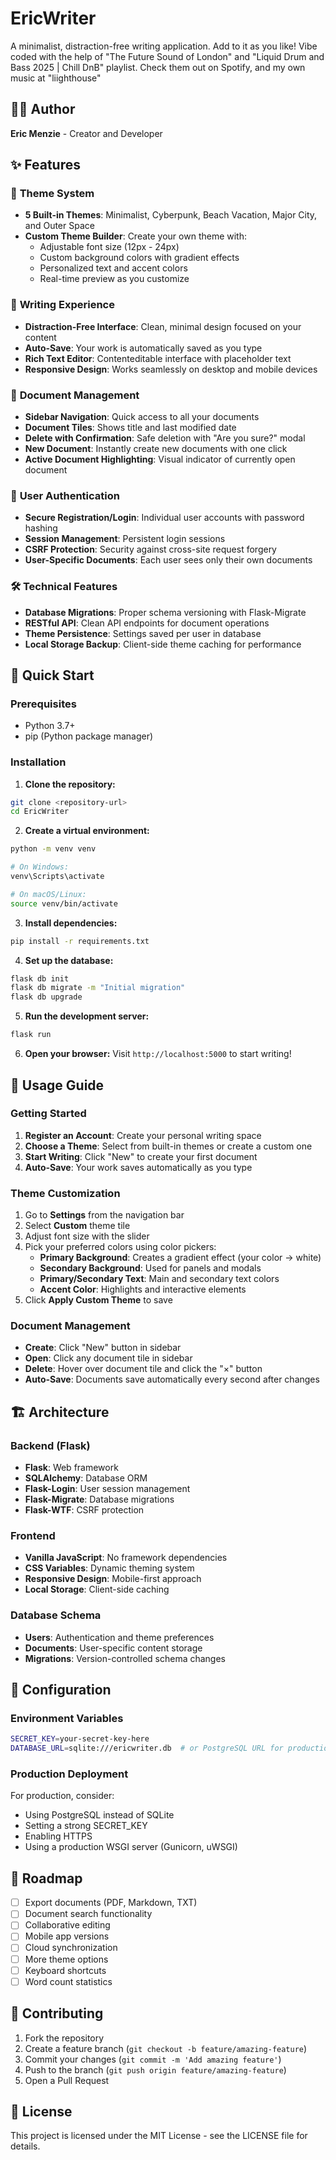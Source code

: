 # EricWriter

A minimalist, distraction-free writing application.  Add to it as you like!  Vibe coded with the help of "The Future Sound of London" and "Liquid Drum and Bass 2025 | Chill DnB" playlist. 
Check them out on Spotify, and my own music at "liighthouse"

## 👨‍💻 Author

**Eric Menzie** - Creator and Developer

## ✨ Features

### 🎨 **Theme System**
- **5 Built-in Themes**: Minimalist, Cyberpunk, Beach Vacation, Major City, and Outer Space
- **Custom Theme Builder**: Create your own theme with:
  - Adjustable font size (12px - 24px)
  - Custom background colors with gradient effects
  - Personalized text and accent colors
  - Real-time preview as you customize

### 📝 **Writing Experience**
- **Distraction-Free Interface**: Clean, minimal design focused on your content
- **Auto-Save**: Your work is automatically saved as you type
- **Rich Text Editor**: Contenteditable interface with placeholder text
- **Responsive Design**: Works seamlessly on desktop and mobile devices

### 📁 **Document Management**
- **Sidebar Navigation**: Quick access to all your documents
- **Document Tiles**: Shows title and last modified date
- **Delete with Confirmation**: Safe deletion with "Are you sure?" modal
- **New Document**: Instantly create new documents with one click
- **Active Document Highlighting**: Visual indicator of currently open document

### 🔐 **User Authentication**
- **Secure Registration/Login**: Individual user accounts with password hashing
- **Session Management**: Persistent login sessions
- **CSRF Protection**: Security against cross-site request forgery
- **User-Specific Documents**: Each user sees only their own documents

### 🛠 **Technical Features**
- **Database Migrations**: Proper schema versioning with Flask-Migrate
- **RESTful API**: Clean API endpoints for document operations
- **Theme Persistence**: Settings saved per user in database
- **Local Storage Backup**: Client-side theme caching for performance

## 🚀 Quick Start

### Prerequisites
- Python 3.7+
- pip (Python package manager)

### Installation

1. **Clone the repository:**
```bash
git clone <repository-url>
cd EricWriter
```

2. **Create a virtual environment:**
```bash
python -m venv venv

# On Windows:
venv\Scripts\activate

# On macOS/Linux:
source venv/bin/activate
```

3. **Install dependencies:**
```bash
pip install -r requirements.txt
```

4. **Set up the database:**
```bash
flask db init
flask db migrate -m "Initial migration"
flask db upgrade
```

5. **Run the development server:**
```bash
flask run
```

6. **Open your browser:**
Visit `http://localhost:5000` to start writing!

## 📖 Usage Guide

### Getting Started
1. **Register an Account**: Create your personal writing space
2. **Choose a Theme**: Select from built-in themes or create a custom one
3. **Start Writing**: Click "New" to create your first document
4. **Auto-Save**: Your work saves automatically as you type

### Theme Customization
1. Go to **Settings** from the navigation bar
2. Select **Custom** theme tile
3. Adjust font size with the slider
4. Pick your preferred colors using color pickers:
   - **Primary Background**: Creates a gradient effect (your color → white)
   - **Secondary Background**: Used for panels and modals
   - **Primary/Secondary Text**: Main and secondary text colors
   - **Accent Color**: Highlights and interactive elements
5. Click **Apply Custom Theme** to save

### Document Management
- **Create**: Click "New" button in sidebar
- **Open**: Click any document tile in sidebar
- **Delete**: Hover over document tile and click the "×" button
- **Auto-Save**: Documents save automatically every second after changes

## 🏗 Architecture

### Backend (Flask)
- **Flask**: Web framework
- **SQLAlchemy**: Database ORM
- **Flask-Login**: User session management
- **Flask-Migrate**: Database migrations
- **Flask-WTF**: CSRF protection

### Frontend
- **Vanilla JavaScript**: No framework dependencies
- **CSS Variables**: Dynamic theming system
- **Responsive Design**: Mobile-first approach
- **Local Storage**: Client-side caching

### Database Schema
- **Users**: Authentication and theme preferences
- **Documents**: User-specific content storage
- **Migrations**: Version-controlled schema changes

## 🔧 Configuration

### Environment Variables
```bash
SECRET_KEY=your-secret-key-here
DATABASE_URL=sqlite:///ericwriter.db  # or PostgreSQL URL for production
```

### Production Deployment
For production, consider:
- Using PostgreSQL instead of SQLite
- Setting a strong SECRET_KEY
- Enabling HTTPS
- Using a production WSGI server (Gunicorn, uWSGI)

## 🎯 Roadmap

- [ ] Export documents (PDF, Markdown, TXT)
- [ ] Document search functionality
- [ ] Collaborative editing
- [ ] Mobile app versions
- [ ] Cloud synchronization
- [ ] More theme options
- [ ] Keyboard shortcuts
- [ ] Word count statistics

## 🤝 Contributing

1. Fork the repository
2. Create a feature branch (`git checkout -b feature/amazing-feature`)
3. Commit your changes (`git commit -m 'Add amazing feature'`)
4. Push to the branch (`git push origin feature/amazing-feature`)
5. Open a Pull Request

## 📄 License

This project is licensed under the MIT License - see the LICENSE file for details.
